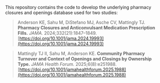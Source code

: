 This repository contains the code to develop the underlying pharmacy closures and openings database used for two studies:

> Anderson KE, Sahu M, DiStefano MJ, Asche CV, Mattingly TJ.  **Pharmacy Closures and Anticonvulsant Medication Prescription Fills.** *JAMA.* 2024;332(21):1847–1849. [https://doi.org/10.1001/jama.2024.19993](https://doi.org/10.1001/jama.2024.19993)  

> Mattingly TJ II, Sahu M, Anderson KE.  **Community Pharmacy Turnover and Context of Openings and Closings by Ownership Type.**  *JAMA Health Forum.* 2025;6(8):e251988.  [https://doi.org/10.1001/jamahealthforum.2025.1988](https://doi.org/10.1001/jamahealthforum.2025.1988)  

